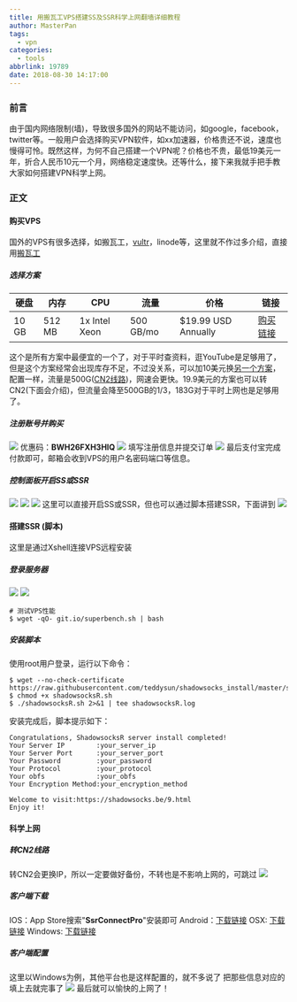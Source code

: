 ```yaml
---
title: 用搬瓦工VPS搭建SS及SSR科学上网翻墙详细教程
author: MasterPan
tags:
  - vpn
categories:
  - tools
abbrlink: 19789
date: 2018-08-30 14:17:00
---
```

### 前言
由于国内网络限制(墙)，导致很多国外的网站不能访问，如google，facebook，twitter等。一般用户会选择购买VPN软件，如xx加速器，价格贵还不说，速度也慢得可怜。既然这样，为何不自己搭建一个VPN呢？价格也不贵，最低19美元一年，折合人民币10元一个月，网络稳定速度快。还等什么，接下来我就手把手教大家如何搭建VPN科学上网。

### 正文
#### 购买VPS
国外的VPS有很多选择，如搬瓦工，[vultr](https://www.vultr.com/?ref=7524357)，linode等，这里就不作过多介绍，直接用[搬瓦工](https://bwh1.net)
##### 选择方案

| 硬盘  | 内存   | CPU           | 流量      | 价格                | 链接                                                  |
| ----- | ------ | ------------- | --------- | ------------------- | ----------------------------------------------------- |
| 10 GB | 512 MB | 1x Intel Xeon | 500 GB/mo | $19.99 USD Annually | [购买链接](https://bwh1.net/aff.php?aff=17389&pid=43) |

这个是所有方案中最便宜的一个了，对于平时查资料，逛YouTube是足够用了，但是这个方案经常会出现库存不足，不过没关系，可以加10美元换[另一个方案](https://bwh1.net/aff.php?aff=23114&pid=56)，配置一样，流量是500G([CN2线路](https://www.idcbest.com/datanews/11001343.html))，网速会更快。19.9美元的方案也可以转CN2(下面会介绍)，但流量会降至500GB的1/3，183G对于平时上网也是足够用了。

##### 注册账号并购买
![](/images/vpn-tutorial/20180831113657.png)
优惠码：**BWH26FXH3HIQ**
![](/images/vpn-tutorial/20180831115227.png)
填写注册信息并提交订单
![](/images/vpn-tutorial/20180831122846.png)
最后支付宝完成付款即可，邮箱会收到VPS的用户名密码端口等信息。
##### 控制面板开启SS或SSR
![](/images/vpn-tutorial/20180831124113.png)
![](/images/vpn-tutorial/20180831124332.png)
![](/images/vpn-tutorial/20180831124946.png)
这里可以直接开启SS或SSR，但也可以通过脚本搭建SSR，下面讲到
![](/images/vpn-tutorial/20180831124950.jpg)

#### 搭建SSR (脚本)
这里是通过Xshell连接VPS远程安装
##### 登录服务器
![](/images/vpn-tutorial/20180831125728.png)
![](/images/vpn-tutorial/20180831125909.png)
``` shell
# 测试VPS性能
$ wget -qO- git.io/superbench.sh | bash
```
##### 安装脚本
使用root用户登录，运行以下命令：
``` shell
$ wget --no-check-certificate https://raw.githubusercontent.com/teddysun/shadowsocks_install/master/shadowsocksR.sh
$ chmod +x shadowsocksR.sh
$ ./shadowsocksR.sh 2>&1 | tee shadowsocksR.log
```
安装完成后，脚本提示如下：
```
Congratulations, ShadowsocksR server install completed!
Your Server IP        :your_server_ip
Your Server Port      :your_server_port
Your Password         :your_password
Your Protocol         :your_protocol
Your obfs             :your_obfs
Your Encryption Method:your_encryption_method

Welcome to visit:https://shadowsocks.be/9.html
Enjoy it!
```

#### 科学上网
##### 转CN2线路
转CN2会更换IP，所以一定要做好备份，不转也是不影响上网的，可跳过
![](/images/vpn-tutorial/20180831135535.png)

##### 客户端下载
IOS：App Store搜索"**SsrConnectPro**"安装即可
Android：[下载链接](https://9527.blog/shadowsocks/android/com.github.shadowsocks.apk)
OSX: [下载链接](https://9527.blog/shadowsocks/osx/ShadowsocksX-NG.1.7.1.zip)
Windows: [下载链接](https://9527.blog/shadowsocks/windows/Shadowsocks-4.1.1.zip)

##### 客户端配置
这里以Windows为例，其他平台也是这样配置的，就不多说了
把那些信息对应的填上去就完事了
![](/images/vpn-tutorial/20180831130848.png)
最后就可以愉快的上网了！